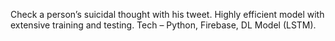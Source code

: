 Check a person’s suicidal thought with his tweet. Highly efficient model with extensive training
and testing.
Tech – Python, Firebase, DL Model (LSTM).
